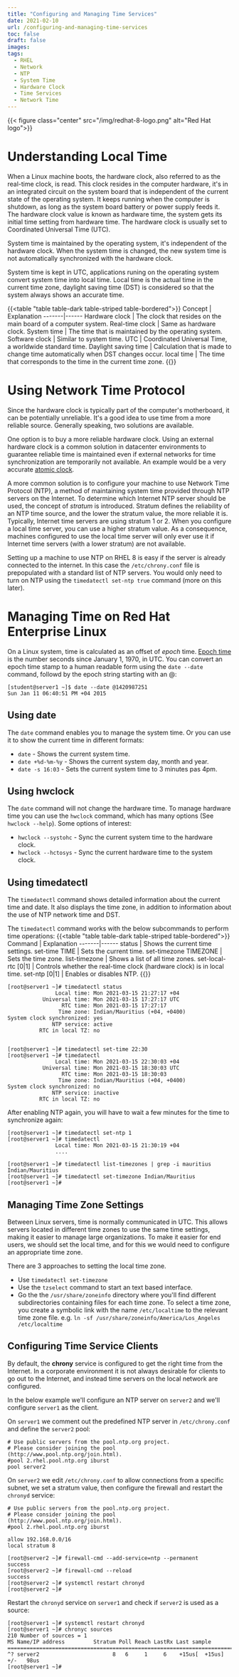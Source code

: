 ```yaml
---
title: "Configuring and Managing Time Services"
date: 2021-02-10
url: /configuring-and-managing-time-services
toc: false
draft: false
images:
tags:
  - RHEL
  - Network
  - NTP
  - System Time
  - Hardware Clock
  - Time Services
  - Network Time
---
```


{{< figure class="center" src="/img/redhat-8-logo.png" alt="Red Hat logo">}}


# Understanding Local Time
When a Linux machine boots, the hardware clock, also referred to as the real-time clock, is read. This clock resides in the computer hardware, it's in an integrated circuit on the system board that is independent of the current state of the operating system. It keeps running when the computer is shutdown, as long as the system board battery or power supply feeds it. The hardware clock value is known as hardware time, the system gets its initial time setting from hardware time. The hardware clock is usually set to Coordinated Universal Time (UTC).

System time is maintained by the operating system, it's independent of the hardware clock. When the system time is changed, the new system time is not automatically synchronized with the hardware clock.  

System time is kept in UTC, applications runing on the operating system convert system time into local time. Local time is the actual time in the current time zone, daylight saving time (DST) is considered so that the system always shows an accurate time.


{{<table "table table-dark table-striped table-bordered">}}
Concept | Explanation
-------|------
Hardware clock | The clock that resides on the main board of a computer system.
Real-time clock | Same as hardware clock.
System time | The time that is maintained by the operating system.
Software clock | Similar to system time.
UTC | Coordinated Universal Time, a worldwide standard time.
Daylight saving time | Calculation that is made to change time automatically when DST changes occur.
local time | The time that corresponds to the time in the current time zone.
{{</table>}}


# Using Network Time Protocol
Since the hardware clock is typically part of the computer's motherboard, it can be potentially unreliable. It's a good idea to use time from a more reliable source. Generally speaking, two solutions are available.  

One option is to buy a more reliable hardware clock. Using an external hardware clock is a common solution in datacenter environments to guarantee reliable time is maintained even if external networks for time synchronization are temporarily not available. An example would be a very accurate [atomic clock](https://www.wired.co.uk/article/google-gps-powered-database). 

A more common solution is to configure your machine to use Network Time Protocol (NTP), a method of maintaining system time provided through NTP servers on the Internet. To determine which Internet NTP server should be used, the concept of *stratum* is introduced. Stratum defines the reliability of an NTP time source, and the lower the stratum value, the more reliable it is. Typically, Internet time servers are using stratum 1 or 2. When you configure a local time server, you can use a higher stratum value. As a consequence, machines configured to use the local time server will only ever use it if Internet time servers (with a lower stratum) are not available. 

Setting up a machine to use NTP on RHEL 8 is easy if the server is already connected to the internet. In this case the `/etc/chrony.conf` file is prepopulated with a standard list of NTP servers. You would only need to turn on NTP using the `timedatectl set-ntp true` command (more on this later). 


# Managing Time on Red Hat Enterprise Linux
On a Linux system, time is calculated as an offset of *epoch* time. [Epoch time](https://en.wikipedia.org/wiki/Unix_time) is the number seconds since January 1, 1970, in UTC. You can convert an epoch time stamp to a human readable form using the `date --date` command, followd by the epoch string starting with an @:
```
[student@server1 ~]$ date --date @1420987251
Sun Jan 11 06:40:51 PM +04 2015
```

## Using date
The `date` command enables you to manage the system time. Or you can use it to show the current time in different formats:
* `date` - Shows the current system time.
* `date +%d-%m-%y` - Shows the current system day, month and year.
* `date -s 16:03` - Sets the current system time to 3 minutes pas 4pm.


## Using hwclock
The `date` command will not change the hardware time. To manage hardware time you can use the `hwclock` command, which has many options (See `hwclock --help`).
Some options of interest:
* `hwclock --systohc` - Sync the current system time to the hardware clock.
* `hwclock --hctosys` - Sync the current hardware time to the system clock.


## Using timedatectl
The `timedatectl` command shows detailed information about the current time and date. It also displays the time zone, in addition to information about the use of NTP network time and DST.


The `timedatectl` command works with the below subcommands to perform time operations:
{{<table "table table-dark table-striped table-bordered">}}
Command | Explanation
-------|------
status | Shows the current time settings.
set-time TIME | Sets the current time.
set-timezone TIMEZONE | Sets the time zone.
list-timezone | Shows a list of all time zones.
set-local-rtc [0|1] | Controls whether the real-time clock (hardware clock) is in local time.
set-ntp [0|1] | Enables or disables NTP.
{{</table>}}

```
[root@server1 ~]# timedatectl status
               Local time: Mon 2021-03-15 21:27:17 +04
           Universal time: Mon 2021-03-15 17:27:17 UTC
                 RTC time: Mon 2021-03-15 17:27:17
                Time zone: Indian/Mauritius (+04, +0400)
System clock synchronized: yes
              NTP service: active
          RTC in local TZ: no


[root@server1 ~]# timedatectl set-time 22:30
[root@server1 ~]# timedatectl
               Local time: Mon 2021-03-15 22:30:03 +04
           Universal time: Mon 2021-03-15 18:30:03 UTC
                 RTC time: Mon 2021-03-15 18:30:03
                Time zone: Indian/Mauritius (+04, +0400)
System clock synchronized: no
              NTP service: inactive
          RTC in local TZ: no

```
After enabling NTP again, you will have to wait a few minutes for the time to synchronize again:
```
[root@server1 ~]# timedatectl set-ntp 1
[root@server1 ~]# timedatectl
               Local time: Mon 2021-03-15 21:30:19 +04
               ....

[root@server1 ~]# timedatectl list-timezones | grep -i mauritius
Indian/Mauritius
[root@server1 ~]# timedatectl set-timezone Indian/Mauritius
[root@server1 ~]#
```


## Managing Time Zone Settings
Between Linux servers, time is normally communicated in UTC. This allows servers located in different time zones to use the same time settings, making it easier to manage large organizations. To make it easier for end users, we should set the local time, and for this we would need to configure an appropriate time zone. 

There are 3 approaches to setting the local time zone.
* Use `timedatectl set-timezone`
* Use the `tzselect` command to start an text based interface.
* Go the the `/usr/share/zoneinfo` directory where you'll find different subdirectories containing files for each time zone. To select a time zone, you create a symbolic link with the name `/etc/localtime` to the relevant time zone file. e.g. `ln -sf /usr/share/zoneinfo/America/Los_Angeles /etc/localtime`


## Configuring Time Service Clients
By default, the **chrony** service is configured to get the right time from the Internet. In a corporate environment it is not always desirable for clients to go out to the Internet, and instead time servers on the local network are configured.

In the below example we'll configure an NTP server on `server2` and we'll configure `server1` as the client.

On `server1` we comment out the predefined NTP server in `/etc/chrony.conf` and define the `server2` pool:
```
# Use public servers from the pool.ntp.org project.
# Please consider joining the pool (http://www.pool.ntp.org/join.html).
#pool 2.rhel.pool.ntp.org iburst
pool server2
```

On `server2` we edit `/etc/chrony.conf` to allow connections from a specific subnet, we set a stratum value, then configure the firewall and restart the `chronyd` service:
```
# Use public servers from the pool.ntp.org project.
# Please consider joining the pool (http://www.pool.ntp.org/join.html).
#pool 2.rhel.pool.ntp.org iburst

allow 192.168.0.0/16
local stratum 8
```

```
[root@server2 ~]# firewall-cmd --add-service=ntp --permanent
success
[root@server2 ~]# firewall-cmd --reload
success
[root@server2 ~]# systemctl restart chronyd
[root@server2 ~]# 
```

Restart the `chronyd` service on `server1` and check if `server2` is used as a source:
```
[root@server1 ~]# systemctl restart chronyd
[root@server1 ~]# chronyc sources
210 Number of sources = 1
MS Name/IP address         Stratum Poll Reach LastRx Last sample               
===============================================================================
^? server2                       8   6     1     6    +15us[  +15us] +/-   98us
[root@server1 ~]#
```